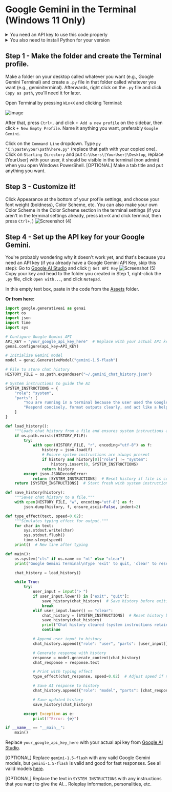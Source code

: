 # Google Gemini in the Terminal (Windows 11 Only)

<details>
  <summary>You need an API key to use this code properly</summary>
  Get it from https://aistudio.google.com/
</details>

<details>
  <summary>You also need to install Python for your version</summary>
  Go to https://python.org and install the correct version.

  Make sure to `Install in/as PATH`!

  Also after installing, open a new Powershell window and run `pip install google.generativeai` as that is required for this to work.
</details>

## Step 1 - Make the folder and create the Terminal profile.
Make a folder on your desktop called whatever you want (e.g., Google Gemini Terminal) and create a `.py` file in that folder called whatever you want (e.g., geminiterminal). Afterwards, right click on the `.py` file and click `Copy as path`, you'll need it for later.

Open Terminal by pressing `Win+X` and clicking Terminal:

![image](https://github.com/user-attachments/assets/09680f11-18eb-461c-81e7-617202e5523b)

After that, press `Ctrl+,` and click `+ Add a new profile` on the sidebar, then click `+ New Empty Profile`.
Name it anything you want, preferably `Google Gemini`.

Click on the `Command Line` dropdown. Type `py "C:\paste\your\path\here.py"` (replace that path with your copied one).
Click on `Starting Directory` and put `C:\Users\[YourUser]\Desktop`, replace [YourUser] with your user, it should be visible in the terminal (non admin) when you open Windows PowerShell.
[OPTIONAL] Make a tab title and put anything you want.

## Step 3 - Customize it!
Click Appearance at the bottom of your profile settings, and choose your font weight (boldness), Color Scheme, etc.
You can also make your own Color Scheme in the Color Scheme section in the terminal settings (if you aren't in the terminal settings already, press `Win+X` and click terminal, then press `Ctrl+,`)
![Screenshot (4)](https://github.com/user-attachments/assets/6da8954c-306e-4ed9-acec-8556e91370b2)

## Step 4 - Set up the API key for your Google Gemini.
You're probably wondering why it doesn't work yet, and that's because you need an API key (if you already have a Google Gemini API Key, skip this step):
Go to [Google AI Studio](https://aistudio.google.com) and click `🔑 Get API Key`
![Screenshot (5)](https://github.com/user-attachments/assets/27ae7603-0246-498c-b2de-2a55bebe0cca)
Copy your key and head to the folder you created in Step 1, right-click the `.py` file, click `Open with...`, and click `Notepad`.

In this empty text box, paste in the code from the [Assets](https://github.com/MrCryptographic/google-gemini-terminal/blob/main/Assets/geminiterminal.py) folder.

**Or from here:**
```python
import google.generativeai as genai
import os
import json
import time
import sys

# Configure Google Gemini API
API_KEY = "your_google_api_key_here"  # Replace with your actual API key
genai.configure(api_key=API_KEY)

# Initialize Gemini model
model = genai.GenerativeModel("gemini-1.5-flash")

# File to store chat history
HISTORY_FILE = os.path.expanduser("~/.gemini_chat_history.json")

# System instructions to guide the AI
SYSTEM_INSTRUCTIONS = {
    "role": "system",
    "parts": [
        "You are running in a terminal because the user used the Google Gemini API to create a text-based chatbot interface. "
        "Respond concisely, format outputs clearly, and act like a helpful AI assistant inside a command-line environment."
    ]
}

def load_history():
    """Loads chat history from a file and ensures system instructions are included."""
    if os.path.exists(HISTORY_FILE):
        try:
            with open(HISTORY_FILE, "r", encoding="utf-8") as f:
                history = json.load(f)
                # Ensure system instructions are always present
                if history and history[0]["role"] != "system":
                    history.insert(0, SYSTEM_INSTRUCTIONS)
                return history
        except json.JSONDecodeError:
            return [SYSTEM_INSTRUCTIONS]  # Reset history if file is corrupted
    return [SYSTEM_INSTRUCTIONS]  # Start fresh with system instructions

def save_history(history):
    """Saves chat history to a file."""
    with open(HISTORY_FILE, "w", encoding="utf-8") as f:
        json.dump(history, f, ensure_ascii=False, indent=2)

def type_effect(text, speed=0.02):
    """Simulates typing effect for output."""
    for char in text:
        sys.stdout.write(char)
        sys.stdout.flush()
        time.sleep(speed)
    print()  # New line after typing

def main():
    os.system("cls" if os.name == "nt" else "clear")
    print("Google Gemini Terminal\nType 'exit' to quit, 'clear' to reset history.\n")

    chat_history = load_history()

    while True:
        try:
            user_input = input("> ")
            if user_input.lower() in ["exit", "quit"]:
                save_history(chat_history)  # Save history before exiting
                break
            elif user_input.lower() == "clear":
                chat_history = [SYSTEM_INSTRUCTIONS]  # Reset history but keep system message
                save_history(chat_history)
                print("Chat history cleared (system instructions retained).")
                continue

            # Append user input to history
            chat_history.append({"role": "user", "parts": [user_input]})

            # Generate response with history
            response = model.generate_content(chat_history)
            chat_response = response.text

            # Print with typing effect
            type_effect(chat_response, speed=0.02)  # Adjust speed if needed

            # Save AI response to history
            chat_history.append({"role": "model", "parts": [chat_response]})

            # Save updated history
            save_history(chat_history)

        except Exception as e:
            print(f"Error: {e}")

if __name__ == "__main__":
    main()
```
Replace `your_google_api_key_here` with your actual api key from [Google AI Studio](https://aistudio.google.com).

[OPTIONAL] Replace `gemini-1.5-flash` with any vaild Google Gemini models, but `gemini-1.5-flash` is valid and good for fast responses. See all vaild models [here](https://cloud.google.com/vertex-ai/generative-ai/docs/learn/models).

[OPTIONAL] Replace the text in `SYSTEM_INSTRUCTIONS` with any instructions that you want to give the AI... Roleplay information, personalities, etc.
